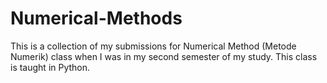 # Numerical-Methods
This is a collection of my submissions for Numerical Method (Metode Numerik) class when I was in my second semester of my study. This class is taught in Python.
